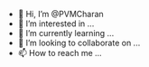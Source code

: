 - 👋 Hi, I’m @PVMCharan
- 👀 I’m interested in ...
- 🌱 I’m currently learning ...
- 💞️ I’m looking to collaborate on ...
- 📫 How to reach me ...

<!---
PVMCharan/PVMCharan is a ✨ special ✨ repository because its `README.md` (this file) appears on your GitHub profile.
You can click the Preview link to take a look at your changes.
--->
